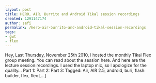 ```yaml
---
layout: post
title: HERO, AIR, Burrito and Android Tikal session recordings
created: 1291147174
author: sefi
permalink: /hero-air-burrito-and-android-tikal-session-recordings
tags:
- gwt
- flex
---
```

Hey, Last Thursday, November 25th 2010, I hosted the monthly Tikal Flex group meeting. You can read about the session here. And here are the lecture session recordings. I used the laptop mic, so I apologize for the quality… Part 1: Part 2: Part 3: Tagged: Air, AIR 2.5, android, buri, flash builder, flex, flex [...]<img alt="" border="0" src="http://stats.wordpress.com/b.gif?host=flexblackbelt.wordpress.com&blog=5633522&post=442&subd=flexblackbelt&ref=&feed=1" width="1" height="1" />
